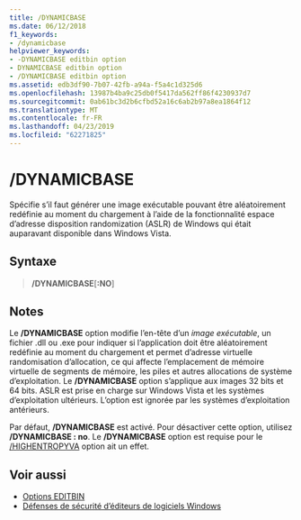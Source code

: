 ```yaml
---
title: /DYNAMICBASE
ms.date: 06/12/2018
f1_keywords:
- /dynamicbase
helpviewer_keywords:
- -DYNAMICBASE editbin option
- DYNAMICBASE editbin option
- /DYNAMICBASE editbin option
ms.assetid: edb3df90-7b07-42fb-a94a-f5a4c1d325d6
ms.openlocfilehash: 13987b4ba9c25db0f5417da562ff86f4230937d7
ms.sourcegitcommit: 0ab61bc3d2b6cfbd52a16c6ab2b97a8ea1864f12
ms.translationtype: MT
ms.contentlocale: fr-FR
ms.lasthandoff: 04/23/2019
ms.locfileid: "62271825"
---
```

# <a name="dynamicbase"></a>/DYNAMICBASE

Spécifie s’il faut générer une image exécutable pouvant être aléatoirement redéfinie au moment du chargement à l’aide de la fonctionnalité espace d’adresse disposition randomization (ASLR) de Windows qui était auparavant disponible dans Windows Vista.

## <a name="syntax"></a>Syntaxe

> **/DYNAMICBASE**[**:NO**]

## <a name="remarks"></a>Notes

Le **/DYNAMICBASE** option modifie l’en-tête d’un *image exécutable*, un fichier .dll ou .exe pour indiquer si l’application doit être aléatoirement redéfinie au moment du chargement et permet d’adresse virtuelle randomisation d’allocation, ce qui affecte l’emplacement de mémoire virtuelle de segments de mémoire, les piles et autres allocations de système d’exploitation. Le **/DYNAMICBASE** option s’applique aux images 32 bits et 64 bits. ASLR est prise en charge sur Windows Vista et les systèmes d’exploitation ultérieurs. L’option est ignorée par les systèmes d’exploitation antérieurs.

Par défaut, **/DYNAMICBASE** est activé. Pour désactiver cette option, utilisez **/DYNAMICBASE : no**. Le **/DYNAMICBASE** option est requise pour le [/HIGHENTROPYVA](highentropyva-support-64-bit-aslr.md) option ait un effet.

## <a name="see-also"></a>Voir aussi

- [Options EDITBIN](editbin-options.md)
- [Défenses de sécurité d’éditeurs de logiciels Windows](https://msdn.microsoft.com/library/bb430720.aspx)